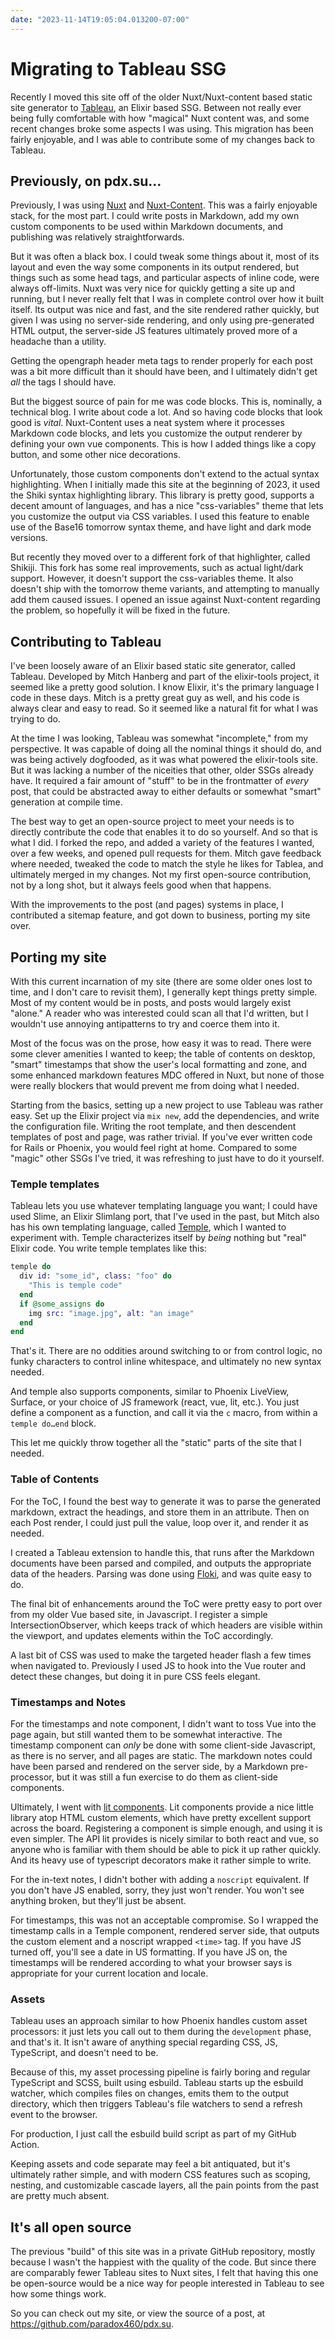 ```yaml
---
date: "2023-11-14T19:05:04.013200-07:00"
---
```


# Migrating to Tableau SSG

Recently I moved this site off of the older Nuxt/Nuxt-content based static site generator to [Tableau](https://github.com/elixir-tools/tableau), an Elixir based SSG. Between not really ever being fully comfortable with how "magical" Nuxt content was, and some recent changes broke some aspects I was using. This migration has been fairly enjoyable, and I was able to contribute some of my changes back to Tableau.

## Previously, on pdx.su…

Previously, I was using [Nuxt](nuxt.com/) and [Nuxt-Content](https://content.nuxt.com). This was a fairly enjoyable stack, for the most part. I could write posts in Markdown, add my own custom components to be used within Markdown documents, and publishing was relatively straightforwards.

But it was often a black box. I could tweak some things about it, most of its layout and even the way some components in its output rendered, but things such as some head tags, and particular aspects of inline code, were always off-limits. Nuxt was very nice for quickly getting a site up and running, but I never really felt that I was in complete control over how it built itself. Its output was nice and fast, and the site rendered rather quickly, but given I was using no server-side rendering, and only using pre-generated HTML output, the server-side JS features ultimately proved more of a headache than a utility.

Getting the opengraph header meta tags to render properly for each post was a bit more difficult than it should have been, and I ultimately didn't get _all_ the tags I should have.

But the biggest source of pain for me was code blocks. This is, nominally, a technical blog. I write about code a lot. And so having code blocks that look good is _vital_. Nuxt-Content uses a neat system where it processes Markdown code blocks, and lets you customize the output renderer by defining your own vue components. This is how I added things like a copy button, and some other nice decorations.

Unfortunately, those custom components don't extend to the actual syntax highlighting. When I initially made this site at the beginning of 2023, it used the Shiki syntax highlighting library. This library is pretty good, supports a decent amount of languages, and has a nice "css-variables" theme that lets you customize the output via CSS variables. I used this feature to enable use of the Base16 tomorrow syntax theme, and have light and dark mode versions.

But recently they moved over to a different fork of that highlighter, called Shikiji. This fork has some real improvements, such as actual light/dark support. However, it doesn't support the css-variables theme. It also doesn't ship with the tomorrow theme variants, and attempting to manually add them caused issues. I opened an issue against Nuxt-content regarding the problem, so hopefully it will be fixed in the future.

## Contributing to Tableau

I've been loosely aware of an Elixir based static site generator, called Tableau. Developed by Mitch Hanberg and part of the elixir-tools project, it seemed like a pretty good solution. I know Elixir, it's the primary language I code in these days. Mitch is a pretty great guy as well, and his code is always clear and easy to read. So it seemed like a natural fit for what I was trying to do.

At the time I was looking, Tableau was somewhat "incomplete," from my perspective. It was capable of doing all the nominal things it should do, and was being actively dogfooded, as it was what powered the elixir-tools site. But it was lacking a number of the niceities that other, older SSGs already have. It required a fair amount of "stuff" to be in the frontmatter of _every_ post, that could be abstracted away to either defaults or somewhat "smart" generation at compile time.

The best way to get an open-source project to meet your needs is to directly contribute the code that enables it to do so yourself. And so that is what I did. I forked the repo, and added a variety of the features I wanted, over a few weeks, and opened pull requests for them. Mitch gave feedback where needed, tweaked the code to match the style he likes for Tablea, and ultimately merged in my changes. Not my first open-source contribution, not by a long shot, but it always feels good when that happens.

With the improvements to the post (and pages) systems in place, I contributed a sitemap feature, and got down to business, porting my site over.

## Porting my site

With this current incarnation of my site (there are some older ones lost to time, and I don't care to revisit them), I generally kept things pretty simple. Most of my content would be in posts, and posts would largely exist "alone." A reader who was interested could scan all that I'd written, but I wouldn't use annoying antipatterns to try and coerce them into it.

Most of the focus was on the prose, how easy it was to read. There were some clever amenities I wanted to keep; the table of contents on desktop, "smart" timestamps that show the user's local formatting and zone, and some enhanced markdown features MDC offered in Nuxt, but none of those were really blockers that would prevent me from doing what I needed.

Starting from the basics, setting up a new project to use Tableau was rather easy. Set up the Elixir project via `mix new`, add the dependencies, and write the configuration file. Writing the root template, and then descendent templates of post and page, was rather trivial. If you've ever written code for Rails or Phoenix, you would feel right at home. Compared to some "magic" other SSGs I've tried, it was refreshing to just have to do it yourself.

### Temple templates

Tableau lets you use whatever templating language you want; I could have used Slime, an Elixir Slimlang port, that I've used in the past, but Mitch also has his own templating language, called [Temple](https://github.com/mhanberg/temple), which I wanted to experiment with. Temple characterizes itself by _being_ nothing but "real" Elixir code. You write temple templates like this:

```elixir
temple do
  div id: "some_id", class: "foo" do
    "This is temple code"
  end
  if @some_assigns do
    img src: "image.jpg", alt: "an image"
  end
end
```

That's it. There are no oddities around switching to or from control logic, no funky characters to control inline whitespace, and ultimately no new syntax needed.

And temple also supports components, similar to Phoenix LiveView, Surface, or your choice of JS framework (react, vue, lit, etc.). You just define a component as a function, and call it via the `c` macro, from within a `temple do…end` block.

This let me quickly throw together all the "static" parts of the site that I needed.

### Table of Contents

For the ToC, I found the best way to generate it was to parse the generated markdown, extract the headings, and store them in an attribute. Then on each Post render, I could just pull the value, loop over it, and render it as needed.

I created a Tableau extension to handle this, that runs after the Markdown documents have been parsed and compiled, and outputs the appropriate data of the headers. Parsing was done using [Floki](https://github.com/philss/floki), and was quite easy to do.

The final bit of enhancements around the ToC were pretty easy to port over from my older Vue based site, in Javascript. I register a simple IntersectionObserver, which keeps track of which headers are visible within the viewport, and updates elements within the ToC accordingly.

A last bit of CSS was used to make the targeted header flash a few times when navigated to. Previously I used JS to hook into the Vue router and detect these changes, but doing it in pure CSS feels elegant.

### Timestamps and Notes

For the timestamps and note component, I didn't want to toss Vue into the page again, but still wanted them to be somewhat interactive. The timestamp component can _only_ be done with some client-side Javascript, as there is no server, and all pages are static. The markdown notes could have been parsed and rendered on the server side, by a Markdown pre-processor, but it was still a fun exercise to do them as client-side components.

Ultimately, I went with [lit components](https://lit.dev). Lit components provide a nice little library atop HTML custom elements, which have pretty excellent support across the board. Registering a component is simple enough, and using it is even simpler. The API lit provides is nicely similar to both react and vue, so anyone who is familiar with them should be able to pick it up rather quickly. And its heavy use of typescript decorators make it rather simple to write.

For the in-text notes, I didn't bother with adding a `noscript` equivalent. If you don't have JS enabled, sorry, they just won't render. You won't see anything broken, but they'll just be absent.

For timestamps, this was not an acceptable compromise. So I wrapped the timestamp calls in a Temple component, rendered server side, that outputs the custom element and a noscript wrapped `<time>` tag. If you have JS turned off, you'll see a date in US formatting. If you have JS on, the timestamps will be rendered according to what your browser says is appropriate for your current location and locale.

### Assets

Tableau uses an approach similar to how Phoenix handles custom asset processors: it just lets you call out to them during the `development` phase, and that's it. It isn't aware of anything special regarding CSS, JS, TypeScript, and doesn't need to be.

Because of this, my asset processing pipeline is fairly boring and regular TypeScript and SCSS, built using esbuild. Tableau starts up the esbuild watcher, which compiles files on changes, emits them to the output directory, which then triggers Tableau's file watchers to send a refresh event to the browser.

For production, I just call the esbuild build script as part of my GitHub Action.

Keeping assets and code separate may feel a bit antiquated, but it's ultimately rather simple, and with modern CSS features such as scoping, nesting, and customizable cascade layers, all the pain points from the past are pretty much absent.

## It's all open source

The previous "build" of this site was in a private GitHub repository, mostly because I wasn't the happiest with the quality of the code. But since there are comparably fewer Tableau sites to Nuxt sites, I felt that having this one be open-source would be a nice way for people interested in Tableau to see how some things work.

So you can check out my site, or view the source of a post, at <https://github.com/paradox460/pdx.su>.
